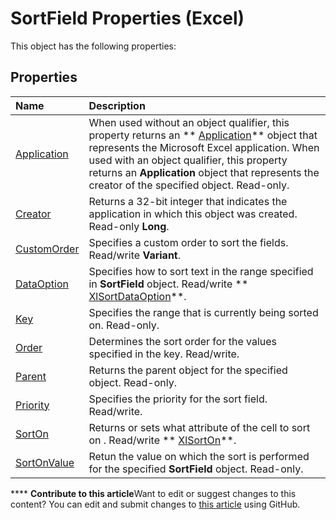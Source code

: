 
# SortField Properties (Excel)
This object has the following properties:

## Properties



|**Name**|**Description**|
|:-----|:-----|
| [Application](89bf8bdf-1e3c-7d0a-9559-c092cc061669.md)|When used without an object qualifier, this property returns an  ** [Application](19b73597-5cf9-4f56-8227-b5211f657f6f.md)** object that represents the Microsoft Excel application. When used with an object qualifier, this property returns an **Application** object that represents the creator of the specified object. Read-only.|
| [Creator](c9247d01-32fa-3360-7261-5287e47d6d40.md)|Returns a 32-bit integer that indicates the application in which this object was created. Read-only  **Long**.|
| [CustomOrder](02ac5d01-c4ea-bc10-b516-f9a424790287.md)|Specifies a custom order to sort the fields. Read/write  **Variant**.|
| [DataOption](5aa84736-c991-9020-d1fc-ed5e76cbda27.md)|Specifies how to sort text in the range specified in  **SortField** object. Read/write ** [XlSortDataOption](58315709-300e-76f7-5e3f-f888ae60dc56.md)**.|
| [Key](983ee286-5023-b5b7-13e6-43b8141b0d07.md)|Specifies the range that is currently being sorted on. Read-only.|
| [Order](43a9fcb2-86f6-ebf3-3a67-a7786302e830.md)|Determines the sort order for the values specified in the key. Read/write.|
| [Parent](f36cb824-ceee-d753-6d87-a20cf8b85dc1.md)|Returns the parent object for the specified object. Read-only.|
| [Priority](bb844a1c-bd3f-8d14-cd20-57c73125c8f4.md)|Specifies the priority for the sort field. Read/write.|
| [SortOn](126b83e7-901c-639f-9bdf-5e1f85ab057a.md)|Returns or sets what attribute of the cell to sort on . Read/write  ** [XlSortOn](d57d3dc6-2867-994f-d861-3ad797f496c4.md)**.|
| [SortOnValue](eeaaf959-71d2-99a3-7e66-61744ad4709e.md)|Retun the value on which the sort is performed for the specified  **SortField** object. Read-only.|

****   **Contribute to this article**Want to edit or suggest changes to this content? You can edit and submit changes to  [this article](https://github.com/jhershey00/VBA_Excel_Test/OpenXMLCon/articles/56c67cde-d2d2-4c03-bfc5-86cf3d021a64.md) using GitHub.

